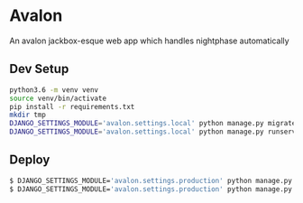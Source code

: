 # Avalon
An avalon jackbox-esque web app which handles nightphase automatically

## Dev Setup

```bash
python3.6 -m venv venv
source venv/bin/activate
pip install -r requirements.txt
mkdir tmp
DJANGO_SETTINGS_MODULE='avalon.settings.local' python manage.py migrate
DJANGO_SETTINGS_MODULE='avalon.settings.local' python manage.py runserver
```

## Deploy

```bash
$ DJANGO_SETTINGS_MODULE='avalon.settings.production' python manage.py compilescss
$ DJANGO_SETTINGS_MODULE='avalon.settings.production' python manage.py collectstatic
```
